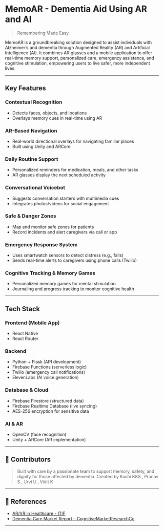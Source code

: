 
# MemoAR - Dementia Aid Using AR and AI

> Remembering Made Easy

MemoAR is a groundbreaking solution designed to assist individuals with Alzheimer’s and dementia through Augmented Reality (AR) and Artificial Intelligence (AI). It combines AR glasses and a mobile application to offer real-time memory support, personalized care, emergency assistance, and cognitive stimulation, empowering users to live safer, more independent lives.

---

## Key Features

### Contextual Recognition
- Detects faces, objects, and locations
- Overlays memory cues in real-time using AR

### AR-Based Navigation
- Real-world directional overlays for navigating familiar places
- Built using Unity and ARCore

### Daily Routine Support
- Personalized reminders for medication, meals, and other tasks
- AR glasses display the next scheduled activity

### Conversational Voicebot
- Suggests conversation starters with multimedia cues
- Integrates photos/videos for social engagement

### Safe & Danger Zones
- Map and monitor safe zones for patients
- Record incidents and alert caregivers via call or app

### Emergency Response System
- Uses smartwatch sensors to detect distress (e.g., falls)
- Sends real-time alerts to caregivers using phone calls (Twilio)

### Cognitive Tracking & Memory Games
- Personalized memory games for mental stimulation
- Journaling and progress tracking to monitor cognitive health

---

## Tech Stack

### Frontend (Mobile App)
- React Native
- React Router

### Backend
- Python + Flask (API development)
- Firebase Functions (serverless logic)
- Twilio (emergency call notifications)
- ElevenLabs (AI voice generation)

### Database & Cloud
- Firebase Firestore (structured data)
- Firebase Realtime Database (live syncing)
- AES-256 encryption for sensitive data

### AI & AR
- OpenCV (face recognition)
- Unity + ARCore (AR implementation)

---

## 🤝 Contributors

> Built with care by a passionate team to support memory, safety, and dignity for those affected by dementia.
> Created by Kushi KKS , Pranav S , Urvi U , Vidit K

---

## 📎 References

- [AR/VR in Healthcare - ITIF](https://itif.org/publications/2025/06/02/arvrs-potential-in-health-care/)
- [Dementia Care Market Report – CognitiveMarketResearchCo](https://www.cognitivemarketresearch.com/dementia-care-app-market-report)

---
